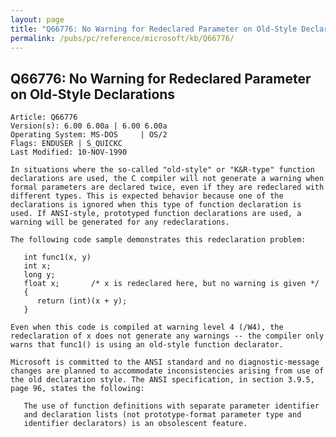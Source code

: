 ```yaml
---
layout: page
title: "Q66776: No Warning for Redeclared Parameter on Old-Style Declarations"
permalink: /pubs/pc/reference/microsoft/kb/Q66776/
---
```


## Q66776: No Warning for Redeclared Parameter on Old-Style Declarations

	Article: Q66776
	Version(s): 6.00 6.00a | 6.00 6.00a
	Operating System: MS-DOS     | OS/2
	Flags: ENDUSER | S_QUICKC
	Last Modified: 10-NOV-1990
	
	In situations where the so-called "old-style" or "K&R-type" function
	declarations are used, the C compiler will not generate a warning when
	formal parameters are declared twice, even if they are redeclared with
	different types. This is expected behavior because one of the
	declarations is ignored when this type of function declaration is
	used. If ANSI-style, prototyped function declarations are used, a
	warning will be generated for any redeclarations.
	
	The following code sample demonstrates this redeclaration problem:
	
	   int func1(x, y)
	   int x;
	   long y;
	   float x;       /* x is redeclared here, but no warning is given */
	   {
	      return (int)(x + y);
	   }
	
	Even when this code is compiled at warning level 4 (/W4), the
	redeclaration of x does not generate any warnings -- the compiler only
	warns that func1() is using an old-style function declarator.
	
	Microsoft is committed to the ANSI standard and no diagnostic-message
	changes are planned to accommodate inconsistencies arising from use of
	the old declaration style. The ANSI specification, in section 3.9.5,
	page 96, states the following:
	
	   The use of function definitions with separate parameter identifier
	   and declaration lists (not prototype-format parameter type and
	   identifier declarators) is an obsolescent feature.

